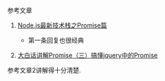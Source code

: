参考文章

1. [Node.js最新技术栈之Promise篇](http://cnodejs.org/topic/560dbc826a1ed28204a1e7de)

    - 第一条回复也很经典

2. [大白话讲解Promise（三）搞懂jquery中的Promise](https://www.cnblogs.com/lvdabao/p/jquery-deferred.html)

参考文章2讲解得十分清楚.